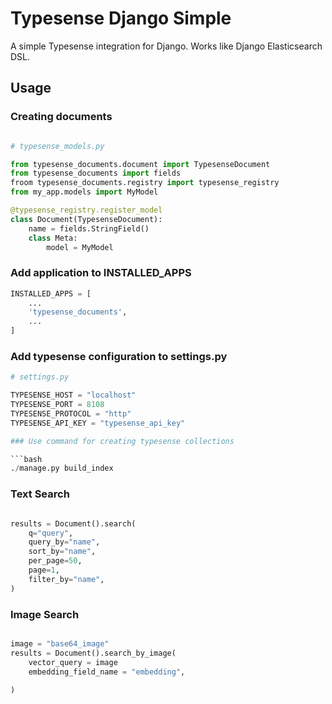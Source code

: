 # Typesense Django Simple

A simple Typesense integration for Django. Works like Django Elasticsearch DSL.

## Usage


### Creating documents

```python

# typesense_models.py

from typesense_documents.document import TypesenseDocument
from typesense_documents import fields
froom typesense_documents.registry import typesense_registry
from my_app.models import MyModel

@typesense_registry.register_model
class Document(TypesenseDocument):
    name = fields.StringField()
    class Meta: 
        model = MyModel
```

### Add application to INSTALLED_APPS

```python
INSTALLED_APPS = [
    ...
    'typesense_documents',
    ...
]
```
### Add typesense configuration to settings.py

```python
# settings.py

TYPESENSE_HOST = "localhost"
TYPESENSE_PORT = 8108
TYPESENSE_PROTOCOL = "http"
TYPESENSE_API_KEY = "typesense_api_key"

### Use command for creating typesense collections

```bash
./manage.py build_index
```

### Text Search

```python    

results = Document().search(
    q="query",
    query_by="name",
    sort_by="name",
    per_page=50,
    page=1,
    filter_by="name",
)
```

### Image Search

```python    

image = "base64_image"
results = Document().search_by_image(
    vector_query = image
    embedding_field_name = "embedding",
    
)
